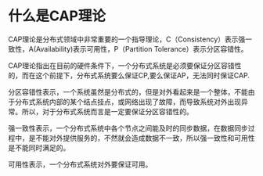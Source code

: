 # 什么是CAP理论

CAP理论是分布式领域中非常重要的一个指导理论，C（Consistency）表示强一致性，A(Availability)表示可用性，P（Partition Tolerance）表示分区容错性。

CAP理论指出在目前的硬件条件下，一个分布式系统是必须要保证分区容错性的，而在这个前提下，分布式系统要么保证CP,要么保证AP，无法同时保证CAP.

分区容错性表示，一个系统虽然是分布式的，但是对外看起来是一个整体，不能由于分布式系统内部的某个结点挂点，或网络出现了故障，而导致系统对外出现异常。所以，对于分布式系统而言是一定要保证分区容错性的。

强一致性表示，一个分布式系统中各个节点之间能及时的同步数据，在数据同步过程中，是不能对外提供服务的，不然就会造成数据不一致，所以强一致性和可用性是不能同时满足的。


可用性表示，一个分布式系统对外要保证可用。